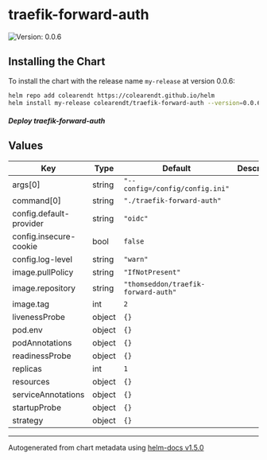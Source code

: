 # traefik-forward-auth

![Version: 0.0.6](https://img.shields.io/badge/Version-0.0.6-informational?style=flat-square)

## Installing the Chart

To install the chart with the release name `my-release` at version 0.0.6:

```bash
helm repo add colearendt https://colearendt.github.io/helm
helm install my-release colearendt/traefik-forward-auth --version=0.0.6
```

#### _Deploy traefik-forward-auth_

## Values

| Key | Type | Default | Description |
|-----|------|---------|-------------|
| args[0] | string | `"--config=/config/config.ini"` |  |
| command[0] | string | `"./traefik-forward-auth"` |  |
| config.default-provider | string | `"oidc"` |  |
| config.insecure-cookie | bool | `false` |  |
| config.log-level | string | `"warn"` |  |
| image.pullPolicy | string | `"IfNotPresent"` |  |
| image.repository | string | `"thomseddon/traefik-forward-auth"` |  |
| image.tag | int | `2` |  |
| livenessProbe | object | `{}` |  |
| pod.env | object | `{}` |  |
| podAnnotations | object | `{}` |  |
| readinessProbe | object | `{}` |  |
| replicas | int | `1` |  |
| resources | object | `{}` |  |
| serviceAnnotations | object | `{}` |  |
| startupProbe | object | `{}` |  |
| strategy | object | `{}` |  |

----------------------------------------------
Autogenerated from chart metadata using [helm-docs v1.5.0](https://github.com/norwoodj/helm-docs/releases/v1.5.0)
